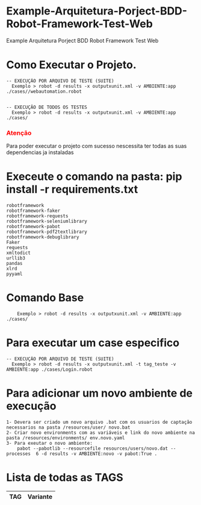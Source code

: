 # Example-Arquitetura-Porject-BDD-Robot-Framework-Test-Web
Example Arquitetura Porject BDD Robot Framework Test Web


# Como Executar o Projeto.
```
-- EXECUÇÂO POR ARQUIVO DE TESTE (SUITE)
  Exemplo > robot -d results -x outputxunit.xml -v AMBIENTE:app ./cases//webautomation.robot


-- EXECUÇÂO DE TODOS OS TESTES
  Exemplo > robot -d results -x outputxunit.xml -v AMBIENTE:app ./cases/

```
### <span style="color: red">Atenção</span>
Para poder executar o projeto com sucesso nescessita ter todas as suas dependencias ja instaladas
# Execeute o comando na pasta: pip install -r requirements.txt
```
robotframework
robotframework-faker
robotframework-requests
robotframework-seleniumlibrary
robotframework-pabot
robotframework-pdf2textlibrary
robotframework-debuglibrary
Faker
requests
xmltodict
urllib3
pandas
xlrd
pyyaml
```
# Comando Base
```
    Exemplo > robot -d results -x outputxunit.xml -v AMBIENTE:app ./cases/
```

# Para executar um case especifico
```
-- EXECUÇÂO POR ARQUIVO DE TESTE (SUITE)
  Exemplo > robot -d results -x outputxunit.xml -t tag_teste -v AMBIENTE:app ./cases/Login.robot 
```
# Para adicionar um novo ambiente de execução
    1- Devera ser criado um novo arquivo .bat com os usuarios de captação necessarios na pasta /resources/user/ novo.bat
    2- Criar novo environments com as variáveis e link do novo ambiente na pasta /resources/environments/ env.novo.yaml
    3- Para exeutar o novo ambiente:
        pabot --pabotlib --resourcefile resources/users/novo.dat --processes  6 -d results -v AMBIENTE:novo -v pabot:True .
# Lista de todas as TAGS
|TAG|Variante|
|---|:---:|
